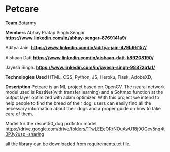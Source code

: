 # Petcare

**Team**
Botarmy

**Members**
Abhay Pratap Singh Sengar   **https://www.linkedin.com/in/abhay-sengar-8769141a9/**

Aditya Jain.     **https://www.linkedin.com/in/aditya-jain-479b96157/**

Aishaan Datt    **https://www.linkedin.com/in/aishaan-datt-b89208190/**

Jayesh Singh.   **https://www.linkedin.com/in/jayesh-singh-98872b1a1/**

**Technologies Used**
HTML, CSS, Python, JS, Heroku, Flask, AdobeXD,

**Description**
Petcare is an ML project based on OpenCV. The neural network model used is RestNet(with transfer learning) and a Softmax function at the output layer optimized with adam optimizer. 
With this project we intend to help people to find the breed of their dog, users can easily find all the necessary information about their dogs and a proper guide on how to take care of them.

Model for the resnet50_dog prdtictor model.
https://drive.google.com/drive/folders/1TwLEEeORrNOuAwU18j9OGev5nq4t3PJy?usp=sharing

all the library can be downloaded from requirements.txt file.

